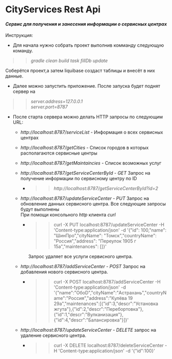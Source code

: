 # CityServices Rest Api

#### _Сервис для получения и занесения информации о сервисных центрах_

Инструкция:

* Для начала нужно собрать проект выполнив комманду следующую команду.  
>> _gradle clean build task fillDb update_   

  Cоберётся проект,а затем liquibase создаст таблицы и внесёт в них данные.

* Далее можно запустить приложение. После запуска будет поднят сервер на
>> _server.address=127.0.0.1  
    server.port=8787_ 

* После старта сервера можно делать HTTP запросы по следующим URL:  
   * _http://localhost:8787/serviceList_ - Информация о всех сервисных центрах
   * _http://localhost:8787/getCities_ - Список городов в которых располагаются сервисные центры
   * _http://localhost:8787/getMaintaincies_ - Список возможных услуг
   * _http://localhost:8787/getServiceCenterById_ - _GET_   Запрос на получение информации по сервисному центру по ID
     * >>_http://localhost:8787/getServiceCenterById?id=2_ 
   * _http://localhost:8787/updateServiceCenter_ - _PUT_ Запрос на обновление данных сервисного центра. Все следующие запросы будут выполнены  
   При помощи консольного _http_ клиента _curl_
     * >> curl -X PUT localhost:8787/updateServiceCenter -H 'Content-type:application/json' -d '{"id": 100,"name": "ШинПро","cityName": "Томск","countryName": "Россия","address": "Переулок 1905 г 15а","maintenances": []}'  
     
       Запрос удаляет все услуги сервисного центра.
   *  _http://localhost:8787/addServiceCenter_ - _POST_ Запрос на добавления нового сервисного центра. 
        * >> curl -X POST localhost:8787/addServiceCenter -H 'Content-type:application/json' -d '{"name":"OбоD","cityName":"Астрахань","countryName":"Россия","address":"Кулёва 19 29а","maintenances":[{"id":3,"descr":"Установка жгута"},{"id":2,"descr":"Перебортовка"},{"id":1,"descr":"Вулканизация"},{"id":4,"descr":"Балансировка"}]}'
   
   * _http://localhost:8787/updateServiceCenter_ - _DELETE_ запрос на удаление сервисного центра.  
       * >>curl -X DELETE localhost:8787/deleteServiceCenter -H 'Content-type:application/json' -d '{"id":100}'
